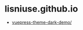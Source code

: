 # lisniuse.github.io

 - [vuepress-theme-dark-demo/](http://lisniuse.github.io/vuepress-theme-dark-demo/)
